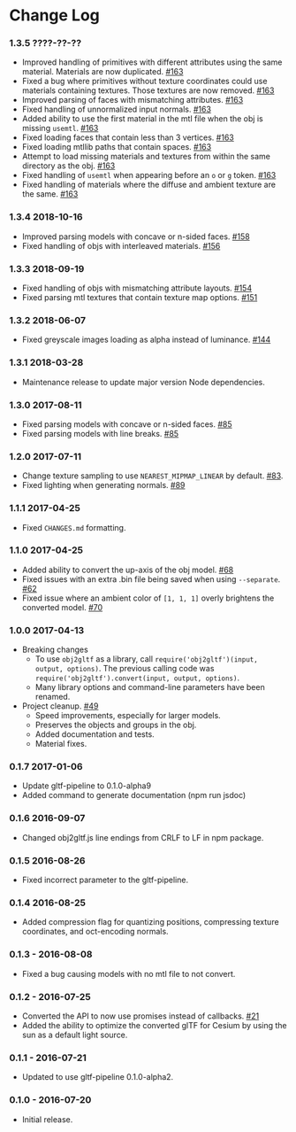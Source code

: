Change Log
==========

### 1.3.5 ????-??-??
* Improved handling of primitives with different attributes using the same material. Materials are now duplicated. [#163](https://github.com/AnalyticalGraphicsInc/obj2gltf/pull/163)
* Fixed a bug where primitives without texture coordinates could use materials containing textures. Those textures are now removed. [#163](https://github.com/AnalyticalGraphicsInc/obj2gltf/pull/163)
* Improved parsing of faces with mismatching attributes. [#163](https://github.com/AnalyticalGraphicsInc/obj2gltf/pull/163)
* Fixed handling of unnormalized input normals. [#163](https://github.com/AnalyticalGraphicsInc/obj2gltf/pull/163)
* Added ability to use the first material in the mtl file when the obj is missing `usemtl`. [#163](https://github.com/AnalyticalGraphicsInc/obj2gltf/pull/163)
* Fixed loading faces that contain less than 3 vertices. [#163](https://github.com/AnalyticalGraphicsInc/obj2gltf/pull/163)
* Fixed loading mtllib paths that contain spaces. [#163](https://github.com/AnalyticalGraphicsInc/obj2gltf/pull/163)
* Attempt to load missing materials and textures from within the same directory as the obj. [#163](https://github.com/AnalyticalGraphicsInc/obj2gltf/pull/163)
* Fixed handling of `usemtl` when appearing before an `o` or `g` token. [#163](https://github.com/AnalyticalGraphicsInc/obj2gltf/pull/163)
* Fixed handling of materials where the diffuse and ambient texture are the same. [#163](https://github.com/AnalyticalGraphicsInc/obj2gltf/pull/163)

### 1.3.4 2018-10-16

* Improved parsing models with concave or n-sided faces. [#158](https://github.com/AnalyticalGraphicsInc/obj2gltf/pull/158)
* Fixed handling of objs with interleaved materials. [#156](https://github.com/AnalyticalGraphicsInc/obj2gltf/pull/156)

### 1.3.3 2018-09-19

* Fixed handling of objs with mismatching attribute layouts. [#154](https://github.com/AnalyticalGraphicsInc/obj2gltf/pull/154)
* Fixed parsing mtl textures that contain texture map options. [#151](https://github.com/AnalyticalGraphicsInc/obj2gltf/pull/151)

### 1.3.2 2018-06-07
* Fixed greyscale images loading as alpha instead of luminance. [#144](https://github.com/AnalyticalGraphicsInc/obj2gltf/pull/144)

### 1.3.1 2018-03-28
* Maintenance release to update major version Node dependencies.

### 1.3.0 2017-08-11
* Fixed parsing models with concave or n-sided faces. [#85](https://github.com/AnalyticalGraphicsInc/obj2gltf/pull/85)
* Fixed parsing models with line breaks. [#85](https://github.com/AnalyticalGraphicsInc/obj2gltf/pull/85)

### 1.2.0 2017-07-11

* Change texture sampling to use `NEAREST_MIPMAP_LINEAR` by default. [#83](https://github.com/AnalyticalGraphicsInc/obj2gltf/pull/83).
* Fixed lighting when generating normals. [#89](https://github.com/AnalyticalGraphicsInc/obj2gltf/pull/89)

### 1.1.1 2017-04-25

* Fixed `CHANGES.md` formatting.

### 1.1.0 2017-04-25

* Added ability to convert the up-axis of the obj model. [#68](https://github.com/AnalyticalGraphicsInc/obj2gltf/pull/68)
* Fixed issues with an extra .bin file being saved when using `--separate`. [#62](https://github.com/AnalyticalGraphicsInc/obj2gltf/pull/62)
* Fixed issue where an ambient color of `[1, 1, 1]` overly brightens the converted model. [#70](https://github.com/AnalyticalGraphicsInc/obj2gltf/pull/70)

### 1.0.0 2017-04-13

* Breaking changes
    * To use `obj2gltf` as a library, call `require('obj2gltf')(input, output, options)`. The previous calling code was `require('obj2gltf').convert(input, output, options)`.
    * Many library options and command-line parameters have been renamed.
* Project cleanup. [#49](https://github.com/AnalyticalGraphicsInc/obj2gltf/pull/49)
    * Speed improvements, especially for larger models.
    * Preserves the objects and groups in the obj.
    * Added documentation and tests.
    * Material fixes.

### 0.1.7 2017-01-06

* Update gltf-pipeline to 0.1.0-alpha9
* Added command to generate documentation (npm run jsdoc)

### 0.1.6 2016-09-07

* Changed obj2gltf.js line endings from CRLF to LF in npm package.

### 0.1.5 2016-08-26

* Fixed incorrect parameter to the gltf-pipeline.

### 0.1.4 2016-08-25

* Added compression flag for quantizing positions, compressing texture coordinates, and oct-encoding normals.

### 0.1.3 - 2016-08-08

* Fixed a bug causing models with no mtl file to not convert.

### 0.1.2 - 2016-07-25

* Converted the API to now use promises instead of callbacks. [#21](https://github.com/AnalyticalGraphicsInc/OBJ2GLTF/pull/21)
* Added the ability to optimize the converted glTF for Cesium by using the sun as a default light source.

### 0.1.1 - 2016-07-21

* Updated to use gltf-pipeline 0.1.0-alpha2.

### 0.1.0 - 2016-07-20

* Initial release.
